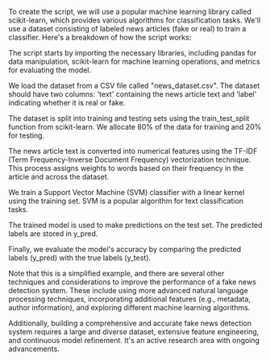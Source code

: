To create the script, we will use a popular machine learning library called scikit-learn, which provides various algorithms for classification tasks. We'll use a dataset consisting of labeled news articles (fake or real) to train a classifier. 
Here's a breakdown of how the script works:

The script starts by importing the necessary libraries, including pandas for data manipulation, scikit-learn for machine learning operations, and metrics for evaluating the model.

We load the dataset from a CSV file called "news_dataset.csv". The dataset should have two columns: 'text' containing the news article text and 'label' indicating whether it is real or fake.

The dataset is split into training and testing sets using the train_test_split function from scikit-learn. We allocate 80% of the data for training and 20% for testing.

The news article text is converted into numerical features using the TF-IDF (Term Frequency-Inverse Document Frequency) vectorization technique. This process assigns weights to words based on their frequency in the article and across the dataset.

We train a Support Vector Machine (SVM) classifier with a linear kernel using the training set. SVM is a popular algorithm for text classification tasks.

The trained model is used to make predictions on the test set. The predicted labels are stored in y_pred.

Finally, we evaluate the model's accuracy by comparing the predicted labels (y_pred) with the true labels (y_test).

Note that this is a simplified example, and there are several other techniques and considerations to improve the performance of a fake news detection system. These include using more advanced natural language processing techniques, incorporating additional features (e.g., metadata, author information), and exploring different machine learning algorithms.

Additionally, building a comprehensive and accurate fake news detection system requires a large and diverse dataset, extensive feature engineering, and continuous model refinement. It's an active research area with ongoing advancements.
